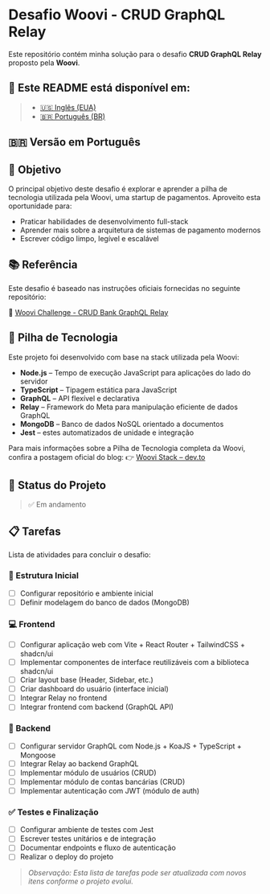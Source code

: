 # Desafio Woovi - CRUD GraphQL Relay

Este repositório contém minha solução para o desafio **CRUD GraphQL Relay** proposto pela **Woovi**.

## 📘 Este README está disponível em:
> - [🇺🇸 Inglês (EUA)](./README.md)
> - [🇧🇷 Português (BR)](./README.pt-BR.md)

## 🇧🇷 Versão em Português

## 🎯 Objetivo

O principal objetivo deste desafio é explorar e aprender a pilha de tecnologia utilizada pela Woovi, uma startup de pagamentos. Aproveito esta oportunidade para:

- Praticar habilidades de desenvolvimento full-stack
- Aprender mais sobre a arquitetura de sistemas de pagamento modernos
- Escrever código limpo, legível e escalável

## 📚 Referência

Este desafio é baseado nas instruções oficiais fornecidas no seguinte repositório:

🔗 [Woovi Challenge - CRUD Bank GraphQL Relay](https://github.com/woovibr/jobs/blob/main/challenges/crud-bank-graphql-relay.md)

## 🧰 Pilha de Tecnologia

Este projeto foi desenvolvido com base na stack utilizada pela Woovi:

- **Node.js** – Tempo de execução JavaScript para aplicações do lado do servidor
- **TypeScript** – Tipagem estática para JavaScript
- **GraphQL** – API flexível e declarativa
- **Relay** – Framework do Meta para manipulação eficiente de dados GraphQL
- **MongoDB** – Banco de dados NoSQL orientado a documentos
- **Jest** – estes automatizados de unidade e integração

Para mais informações sobre a Pilha de Tecnologia completa da Woovi, confira a postagem oficial do blog:
👉 [Woovi Stack – dev.to](https://dev.to/woovi/woovi-stack-5fom)

## 🚀 Status do Projeto

> ✅ Em andamento

## 📋 Tarefas

Lista de atividades para concluir o desafio:

### 🧱 Estrutura Inicial

- [ ] Configurar repositório e ambiente inicial
- [ ] Definir modelagem do banco de dados (MongoDB)

### 💻 Frontend

- [ ] Configurar aplicação web com Vite + React Router + TailwindCSS + shadcn/ui
- [ ] Implementar componentes de interface reutilizáveis com a biblioteca shadcn/ui
- [ ] Criar layout base (Header, Sidebar, etc.)
- [ ] Criar dashboard do usuário (interface inicial)
- [ ] Integrar Relay no frontend
- [ ] Integrar frontend com backend (GraphQL API)

### 🔧 Backend

- [ ] Configurar servidor GraphQL com Node.js + KoaJS + TypeScript + Mongoose
- [ ] Integrar Relay ao backend GraphQL
- [ ] Implementar módulo de usuários (CRUD)
- [ ] Implementar módulo de contas bancárias (CRUD)
- [ ] Implementar autenticação com JWT (módulo de auth)

### ✅ Testes e Finalização

- [ ] Configurar ambiente de testes com Jest
- [ ] Escrever testes unitários e de integração
- [ ] Documentar endpoints e fluxo de autenticação
- [ ] Realizar o deploy do projeto

> _Observação: Esta lista de tarefas pode ser atualizada com novos itens conforme o projeto evolui._
